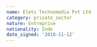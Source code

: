 ```yaml
---
name: Elets Technomedia Pvt Ltd
category: private_sector
nature: Entreprise
nationality: Inde
date_signed: '2018-11-12'
---
```

    